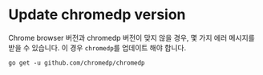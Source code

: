 # Update chromedp version

Chrome browser 버전과 chromedp 버전이 맞지 않을 경우, 몇 가지 에러 메시지를 받을 수 있습니다.
이 경우 `chromedp`를 업데이트 해야 합니다.

```
go get -u github.com/chromedp/chromedp
```